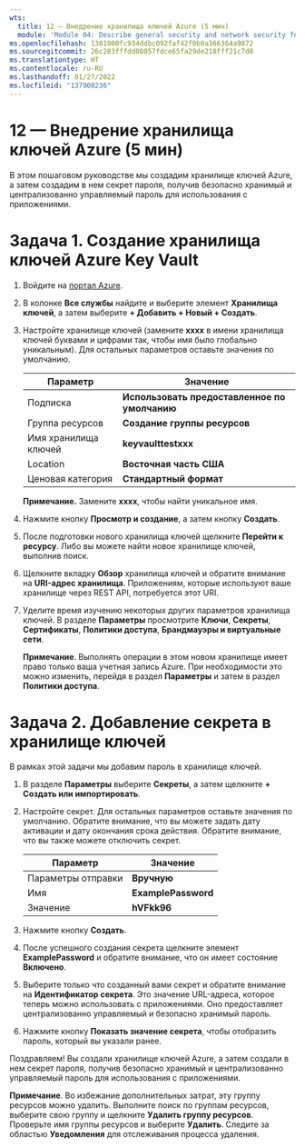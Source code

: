 ```yaml
---
wts:
  title: 12 — Внедрение хранилища ключей Azure (5 мин)
  module: 'Module 04: Describe general security and network security features'
ms.openlocfilehash: 1381900fc934ddbc092faf42f0b0a366364a9872
ms.sourcegitcommit: 26c283fffdd08057fdce65fa29de218fff21c7d0
ms.translationtype: HT
ms.contentlocale: ru-RU
ms.lasthandoff: 01/27/2022
ms.locfileid: "137908236"
---
```

# <a name="12---implement-azure-key-vault-5-min"></a>12 — Внедрение хранилища ключей Azure (5 мин)

В этом пошаговом руководстве мы создадим хранилище ключей Azure, а затем создадим в нем секрет пароля, получив безопасно хранимый и централизованно управляемый пароль для использования с приложениями.

# <a name="task-1-create-an-azure-key-vault"></a>Задача 1. Создание хранилища ключей Azure Key Vault 

1. Войдите на [портал Azure](https://portal.azure.com).

2. В колонке **Все службы** найдите и выберите элемент **Хранилища ключей**, а затем выберите **+ Добавить + Новый + Создать**.

3. Настройте хранилище ключей (замените **xxxx** в имени хранилища ключей буквами и цифрами так, чтобы имя было глобально уникальным). Для остальных параметров оставьте значения по умолчанию.

    | Параметр | Значение | 
    | --- | --- |
    | Подписка | **Использовать предоставленное по умолчанию** |
    | Группа ресурсов | **Создание группы ресурсов** |
    | Имя хранилища ключей | **keyvaulttestxxx** |
    | Location | **Восточная часть США** |
    | Ценовая категория | **Стандартный формат** |
    
    **Примечание.** Замените **xxxx**, чтобы найти уникальное имя.
4. Нажмите кнопку **Просмотр и создание**, а затем кнопку **Создать**. 

5. После подготовки нового хранилища ключей щелкните **Перейти к ресурсу**. Либо вы можете найти новое хранилище ключей, выполнив поиск. 

6. Щелкните вкладку **Обзор** хранилища ключей и обратите внимание на **URI-адрес хранилища**. Приложениям, которые используют ваше хранилище через REST API, потребуется этот URI.

7. Уделите время изучению некоторых других параметров хранилища ключей. В разделе **Параметры** просмотрите **Ключи**, **Секреты**, **Сертификаты**, **Политики доступа**, **Брандмауэры и виртуальные сети**.

    **Примечание**. Выполнять операции в этом новом хранилище имеет право только ваша учетная запись Azure. При необходимости это можно изменить, перейдя в раздел **Параметры** и затем в раздел **Политики доступа**.

# <a name="task-2-add-a-secret-to-the-key-vault"></a>Задача 2. Добавление секрета в хранилище ключей
        
В рамках этой задачи мы добавим пароль в хранилище ключей. 

1. В разделе **Параметры** выберите **Секреты**, а затем щелкните **+ Создать или импортировать**.

2. Настройте секрет. Для остальных параметров оставьте значения по умолчанию. Обратите внимание, что вы можете задать дату активации и дату окончания срока действия. Обратите внимание, что вы также можете отключить секрет.

    | Параметр | Значение | 
    | --- | --- |
    | Параметры отправки | **Вручную** |
    | Имя | **ExamplePassword** |
    | Значение | **hVFkk96** |

3. Нажмите кнопку **Создать**.

4. После успешного создания секрета щелкните элемент **ExamplePassword** и обратите внимание, что он имеет состояние **Включено**.

5. Выберите только что созданный вами секрет и обратите внимание на **Идентификатор секрета**. Это значение URL-адреса, которое теперь можно использовать с приложениями. Оно предоставляет централизованно управляемый и безопасно хранимый пароль. 

6. Нажмите кнопку **Показать значение секрета**, чтобы отобразить пароль, который вы указали ранее.


Поздравляем! Вы создали хранилище ключей Azure, а затем создали в нем секрет пароля, получив безопасно хранимый и централизованно управляемый пароль для использования с приложениями.

**Примечание**. Во избежание дополнительных затрат, эту группу ресурсов можно удалить. Выполните поиск по группам ресурсов, выберите свою группу и щелкните **Удалить группу ресурсов**. Проверьте имя группы ресурсов и выберите **Удалить**. Следите за областью **Уведомления** для отслеживания процесса удаления.
